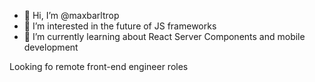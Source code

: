 - 👋 Hi, I’m @maxbarltrop
- 👀 I’m interested in the future of JS frameworks
- 🌱 I’m currently learning about React Server Components and mobile development 

Looking fo remote front-end engineer roles 

<!---
maxbarltrop/maxbarltrop is a ✨ special ✨ repository because its `README.md` (this file) appears on your GitHub profile.
You can click the Preview link to take a look at your changes.
--->
